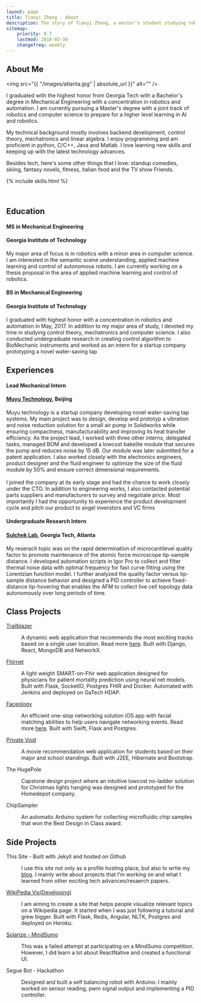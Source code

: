 ```yaml
---
layout: page
title: Tianyi Zheng - About
description: The story of Tianyi Zheng, a master's student studying robotics and perception in Georgia Tech
sitemap:
    priority: 0.7
    lastmod: 2018-03-30
    changefreq: weekly
---
```

## About Me

<span class="image left"><img src="{{ "/images/atlanta.jpg" | absolute_url }}" alt="" /></span>

I graduated with the highest honor from Georgia Tech with a Bachelor's degree in Mechanical Engineering with a concentration in robotics and automation. I am currently pursuing a Master's degree with a joint track of robotics and computer science to prepare for a higher level learning in AI and robotics.

My technical background mostly involves backend development, control theory, mechatronics and linear algebra. I enjoy programming and am proficient in python, C/C++, Java and Matlab. I love learning new skills and keeping up with the latest technology advances. 

Besides tech, here's some other things that I love: standup comedies, skiing, fantasy novels, fitness, italian food and the TV show Friends.

{% include skills.html %}

<br />

<h2 class="section-title"><i class="fa fa-graduation-cap"></i>Education</h2>

#### MS in Mechanical Engineering

#### Georgia Institute of Technology

<p>
  My major area of focus is in robotics with a minor area in computer science. 
  I am interested in the semantic scene understanding, applied machine learning and control of autonomous robots. 
  I am currently working on a thesis proposal in the area of applied machine learning and control of robotics.
</p>

#### BS in Mechanical Engineering

#### Georgia Institute of Technology

<p>
  I graduated with highest honor with a concentration in robotics and automation in May, 2017.
  In addition to my major area of study, I devoted my time in studying control theory, mechatronics and computer science. 
  I also conducted undergraduate research in creating control algorithm to BioMechanic instruments and worked as an intern for 
  a startup company prototyping a novel water-saving tap
</p>

<h2 class="section-title"><i class="fa fa-briefcase"></i>Experiences</h2>

#### Lead Mechanical Intern

<h4><a href="http://www.mymuyu.com">Muyu Technology</a>, Beijing</h4>

<p>
 Muyu technology is a startup company developing novel water-saving tap systems.
  My main project was to design, develop and prototyp a vibration and noise reduction 
  solution for a small air pump in Solidworks while ensuring compactness, manufacturability 
  and improving its heat transfer efficiency. As the project lead, I worked with three other interns,
  delegated tasks, managed BOM and developed a lowcost bakelite module that secures the pump
  and reduces noise by 15 dB. Our module was later submitted for a patent application. I also worked closely with the electronics engineers, product designer 
  and the fluid engineer to optimize the size of the fluid module by 50% and ensure 
  correct dimensional requirements.
  <br> <br>
  I joined the company at its early stage and had the chance to work closely under the CTO. 
  In addition to engineering works, I also contacted potential parts suppliers and manufacturers 
  to survey and negotiate price. Most importantly I had the opportunity to experience the 
  product development cycle and pitch our product to angel inverstors and VC firms
</p>

#### Undergraduate Research Intern

<h4><a href="http://www.sulchek2.gatech.edu">Sulchek Lab</a>, Georgia Tech, Atlanta</h4>

<p>
    My reserach topic was on the rapid determination of microcantilevel
  quality factor to promote maintenance of the atomic force microscope tip-sample distance. 
  I developed automation scripts in Igor Pro to collect and filter thermal noise data with optimal 
  frequency for fast curve fitting using the Lorentzian function model. I further analyzed 
  the quality factor versus tip-sample distance behavior and designed a PID controller to achieve 
  fixed-distance tip-hovering that enables the AFM to collect live cell topology data autonomously
  over long periods of time.
</p>

<h2 class="section-title"><i class="fa fa-archive"></i> Class Projects</h2>

<dl>
	<dt><a href="https://github.com/AlexandrePalo/TrailBlazer">Trailblazer</a></dt>
	<dd>
		<p>A dynamic web application that recommends the most exciting tracks based on a single user location. Read more <a href="{{ "/blog/" | absolute_url }}">here</a>. Built with Django, React, MongoDB and NetworkX.
</p>
	</dd>
	<dt><a href="https://github.gatech.edu/akeech3/MortalityPredictor">Fhirnet</a></dt>
	<dd>
		<p>A light weight SMART-on-Fhir web application designed for physicians for patient mortality prediction using neural net models. Built with Flask, SocketIO, Postgres FHIR and Docker. Automated with Jenkins and deployed on GaTech HDAP. </p>
	</dd>
	<dt><a href="https://github.com/tianyizheng/Faceology">Faceology</a></dt>
	<dd>
		<p>An efficient one-stop networking solution iOS app with facial matching abilities to help users navigate networking events. Read more <a href="{{ "/blog/" | absolute_url }}">here</a>. Built with Swift, Flask and Postgres.</p>
	</dd>
  <dt><a href="https://github.com/tianyizheng/PVWebApp">Private Void</a></dt>
  <dd>
    <p>A movie recommendation web application for students based on their major and school standings. Built with J2EE, Hibernate and Bootstrap.</p>
  </dd>
	<dt>The HugePole</dt>
	<dd>
		<p>Capstone design project where an intuitive lowcost no-ladder solution for Christmas lights hanging was designed and prototyped for the Homedepot company.</p>
	</dd>
	<dt>ChipSampler </dt>
	<dd>
		<p>An automatic Arduino system for collecting microfluidic chip samples that won the Best Design in Class award.</p>
	</dd>
</dl>

<h2 class="section-title"><i class="fa fa-archive"></i> Side Projects</h2>
<dl>
  <dt>This Site - Built with Jekyll and hosted on Github</dt>
  <dd>
    <p>I use this site not only as a profile hosting place, but also to wrtie my <a href="{{ "/blog/" | absolute_url }}">blog</a>. I mainly write about projects that I'm working on and what I learned from other exciting tech advances/resaerch papers.</p>
  </dd>
  <dt><a href="https://github.com/tianyizheng/wordCount">WikiPedia Vis(Developing)</a></dt>
  <dd>
    <p>I am aiming to create a site that helps people visualize relevant topics on a Wikipedia page. It started when I was just following a tutorial and grew bigger. Built with Flask, Redis, Angular, NLTK, Postgres and deployed on Heroku. </p>
  </dd>
  <dt><a href="https://github.com/tianyizheng/Solarize">Solarize - MindSumo</a></dt>
  <dd>
    <p>This was a failed attempt at participating on a MindSumo competition. However, I did learn a lot about ReactNative and created a functional UI.</p>
  </dd>
  <dt>Segue Bot - Hackathon</dt>
  <dd>
    <p>Designed and built a self balancing robot with Arduino. I mainly worked on sensor reading, pwm signal output and implementing a PID controller. </p>
  </dd>
</dl>

